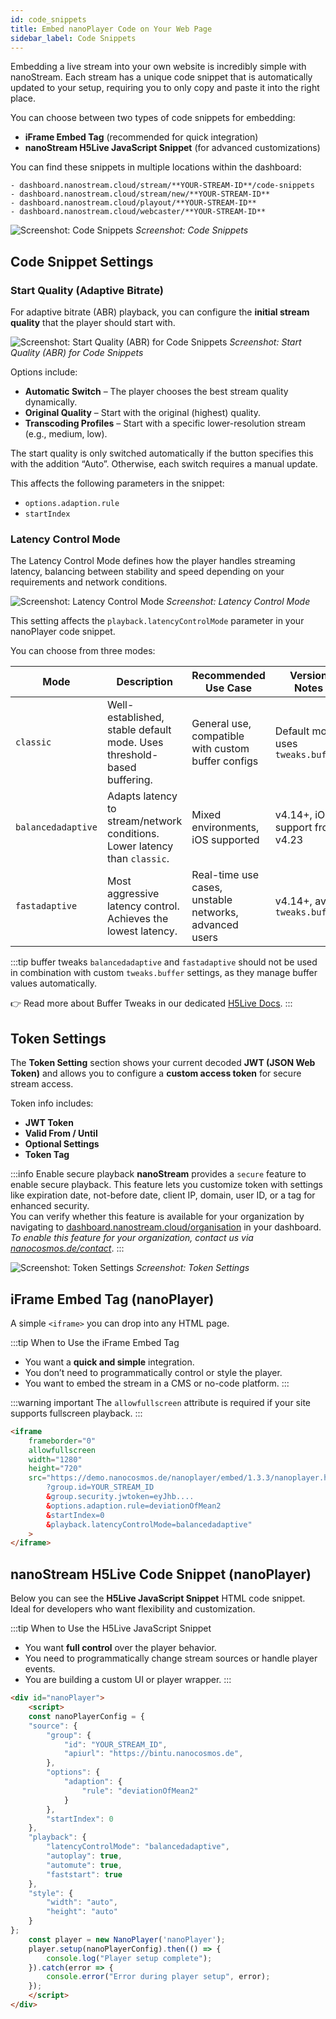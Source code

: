 ```yaml
---
id: code_snippets
title: Embed nanoPlayer Code on Your Web Page
sidebar_label: Code Snippets
---
```


Embedding a live stream into your own website is incredibly simple with nanoStream. Each stream has a unique code snippet that is automatically updated to your setup, requiring you to only copy and paste it into the right place.

You can choose between two types of code snippets for embedding:

- **iFrame Embed Tag** (recommended for quick integration)
- **nanoStream H5Live JavaScript Snippet** (for advanced customizations)

You can find these snippets in multiple locations within the dashboard:

    - dashboard.nanostream.cloud/stream/**YOUR-STREAM-ID**/code-snippets
    - dashboard.nanostream.cloud/stream/new/**YOUR-STREAM-ID**
    - dashboard.nanostream.cloud/playout/**YOUR-STREAM-ID**
    - dashboard.nanostream.cloud/webcaster/**YOUR-STREAM-ID**

![Screenshot: Code Snippets](../assets/dashboard/code-snippets.png)
*Screenshot: Code Snippets*

## Code Snippet Settings

### Start Quality (Adaptive Bitrate)

For adaptive bitrate (ABR) playback, you can configure the **initial stream quality** that the player should start with.

![Screenshot: Start Quality (ABR) for Code Snippets](../assets/dashboard/abr-startindex.png)
*Screenshot: Start Quality (ABR) for Code Snippets*

Options include:

- **Automatic Switch** – The player chooses the best stream quality dynamically.
- **Original Quality** – Start with the original (highest) quality.
- **Transcoding Profiles** – Start with a specific lower-resolution stream (e.g., medium, low).

The start quality is only switched automatically if the button specifies this with the addition “Auto”. Otherwise, each switch requires a manual update.

This affects the following parameters in the snippet:

- `options.adaption.rule`
- `startIndex`

### Latency Control Mode

The Latency Control Mode defines how the player handles streaming latency, balancing between stability and speed depending on your requirements and network conditions.

![Screenshot: Latency Control Mode](../assets/dashboard/latency-control-mode.png)
*Screenshot: Latency Control Mode*

This setting affects the `playback.latencyControlMode` parameter in your nanoPlayer code snippet.

You can choose from three modes:


| Mode | Description | Recommended Use Case | Version Notes |
|---|---|---|---|
| `classic`| Well-established, stable default mode. Uses threshold-based buffering. | General use, compatible with custom buffer configs| Default mode, uses `tweaks.buffer` |
| `balancedadaptive`| Adapts latency to stream/network conditions. Lower latency than `classic`. | Mixed environments, iOS supported| v4.14+, iOS support from v4.23     |
| `fastadaptive`| Most aggressive latency control. Achieves the lowest latency. | Real-time use cases, unstable networks, advanced users | v4.14+, avoid `tweaks.buffer`|


:::tip buffer tweaks
`balancedadaptive` and `fastadaptive` should not be used in combination with custom `tweaks.buffer` settings, as they manage buffer values automatically. 

👉 Read more about Buffer Tweaks in our dedicated [H5Live Docs](https://docs.nanocosmos.de/docs/nanoplayer/nanoplayer_feature_latency_control_modes#buffer-tweaks).
:::


## Token Settings

The **Token Setting** section shows your current decoded **JWT (JSON Web Token)** and allows you to configure a **custom access token** for secure stream access.

Token info includes:

- **JWT Token**
- **Valid From / Until**
- **Optional Settings**
- **Token Tag**

:::info Enable secure playback
**nanoStream** provides a `secure` feature to enable secure playback. This feature lets you customize token with settings like expiration date, not-before date, client IP, domain, user ID, or a tag for enhanced security.   
You can verify whether this feature is available for your organization by navigating to [dashboard.nanostream.cloud/organisation](https://dashboard.nanostream.cloud/organisation) in your dashboard. *To enable this feature for your organization, contact us via [nanocosmos.de/contact](https://www.nanocosmos.de/contact)*.
:::

![Screenshot: Token Settings](../assets/dashboard/secure-code-snippet.png)
*Screenshot: Token Settings*

## iFrame Embed Tag (nanoPlayer)

A simple `<iframe>` you can drop into any HTML page.

:::tip When to Use the iFrame Embed Tag
- You want a **quick and simple** integration.
- You don’t need to programmatically control or style the player.
- You want to embed the stream in a CMS or no-code platform.
:::

:::warning important
The `allowfullscreen` attribute is required if your site supports fullscreen playback.
:::

```html
<iframe 
    frameborder="0" 
    allowfullscreen 
    width="1280" 
    height="720" 
    src="https://demo.nanocosmos.de/nanoplayer/embed/1.3.3/nanoplayer.html
        ?group.id=YOUR_STREAM_ID
        &group.security.jwtoken=eyJhb....
        &options.adaption.rule=deviationOfMean2
        &startIndex=0
        &playback.latencyControlMode=balancedadaptive"
    >
</iframe>
```

## nanoStream H5Live Code Snippet (nanoPlayer)


Below you can see the **H5Live JavaScript Snippet** HTML code snippet. Ideal for developers who want flexibility and customization.

:::tip When to Use the H5Live JavaScript Snippet
- You want **full control** over the player behavior.
- You need to programmatically change stream sources or handle player events.
- You are building a custom UI or player wrapper.
:::


```html
<div id="nanoPlayer">
    <script>
    const nanoPlayerConfig = {
    "source": {
        "group": {
            "id": "YOUR_STREAM_ID",
            "apiurl": "https://bintu.nanocosmos.de",
        },
        "options": {
            "adaption": {
                "rule": "deviationOfMean2"
            }
        },
        "startIndex": 0
    },
    "playback": {
        "latencyControlMode": "balancedadaptive",
        "autoplay": true,
        "automute": true,
        "faststart": true
    },
    "style": {
        "width": "auto",
        "height": "auto"
    }
};
    const player = new NanoPlayer('nanoPlayer');
    player.setup(nanoPlayerConfig).then(() => {
        console.log("Player setup complete");
    }).catch(error => {
        console.error("Error during player setup", error);
    });
    </script>
</div>
```